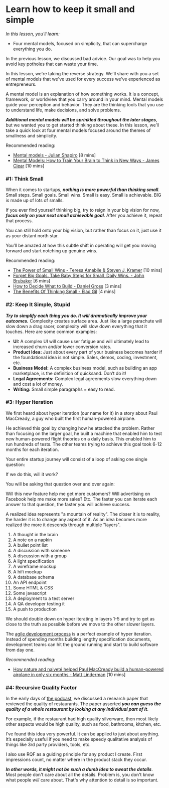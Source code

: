 # Learn how to keep it small and simple

_In this lesson, you'll learn:_

-   Four mental models, focused on simplicity, that can supercharge everything you do.


In the previous lesson, we discussed bad advice. Our goal was to help you avoid key potholes that can waste your time.

In this lesson, we're taking the reverse strategy. We'll share with you a set of mental models that we've used for every success we’ve experienced as entrepreneurs.

A mental model is an explanation of how something works. It is a concept, framework, or worldview that you carry around in your mind. Mental models guide your perception and behavior. They are the thinking tools that you use to understand life, make decisions, and solve problems.

**_Additional mental models will be sprinkled throughout the later stages_**, but we wanted you to get started thinking about these. In this lesson, we’ll take a quick look at four mental models focused around the themes of smallness and simplicity.

Recommended reading:

-   [Mental models - Julian Shapiro](https://www.julian.com/blog/mental-model-examples) [8 mins]
-   [Mental Models: How to Train Your Brain to Think in New Ways - James Clear](http://jamesclear.com/feynman-mental-models) [10 mins]

### #1: Think Small

When it comes to startups,  **_nothing is more powerful than thinking small_**. Small steps. Small goals. Small wins. Small is easy. Small is achievable. BIG is made up of lots of smalls.

If you ever find yourself thinking big, try to reign in your big vision for now,  **_focus only on your next small achievable goal_**. After you achieve it, repeat that process.

You can still hold onto your big vision, but rather than focus on it, just use it as your distant north star.

You’ll be amazed at how this subtle shift in operating will get you moving forward and start notching up genuine wins.

Recommended reading:

-   [The Power of Small Wins - Teresa Amabile & Steven J. Kramer](https://hbr.org/2011/05/the-power-of-small-wins)  [10 mins]
-   [Forget Big Goals. Take Baby Steps for Small, Daily Wins. - John Brubaker](https://www.entrepreneur.com/article/241754)  [6 mins]
-   [How to Decide What to Build - Daniel Gross](https://dcgross.com/decide-what-to-build/)  [3 mins]
-   [The Benefits Of Thinking Small - Elad Gil](http://blog.eladgil.com/2010/10/benefits-of-thinking-small.html)  [4 mins]

### #2: Keep It Simple, Stupid

**_Try to simplify each thing you do. It will dramatically improve your outcomes._**  Complexity creates surface area. Just like a large parachute will slow down a drag racer, complexity will slow down everything that it touches. Here are some common examples:

-   **UI:**  A complex UI will cause user fatigue and will ultimately lead to increased churn and/or lower conversion rates.
-   **Product Idea:**  Just about every part of your business becomes harder if the foundational idea is not simple. Sales, demos, coding, investment, etc.
-   **Business Model:**  A complex business model, such as building an app marketplace, is the definition of quicksand. Don’t do it!
-   **Legal Agreements:**  Complex legal agreements slow everything down and cost a lot of money.
-   **Writing:**  Small simple paragraphs = easy to read.


### #3: Hyper Iteration

We first heard about hyper iteration (our name for it) in a story about Paul MacCready, a guy who built the first human-powered airplane.

He achieved this goal by changing how he attacked the problem. Rather than focusing on the larger goal, he built a machine that enabled him to test new human-powered flight theories on a daily basis. This enabled him to run hundreds of tests. The other teams trying to achieve this goal took 6-12 months for each iteration.

Your entire startup journey will consist of a loop of asking one single question:

If we do this, will it work?

You will be asking that question over and over again:

Will this new feature help me get more customers? Will advertising on Facebook help me make more sales? Etc. The faster you can iterate each answer to that question, the faster you will achieve success.

A realized idea represents "a mountain of reality". The closer it is to reality, the harder it is to change any aspect of it. As an idea becomes more realized the more it descends through multiple "layers".

1.  A thought in the brain
2.  A note on a napkin
3.  A bullet point list
4.  A discussion with someone
5.  A discussion with a group
6.  A light specification
7.  A wireframe mockup
8.  A hifi mockup
9.  A database schema
10.  An API endpoint
11.  Some HTML & CSS
12.  Some javascript
13.  A deployment to a test server
14.  A QA developer testing it
15.  A push to production

We should double down on hyper iterating in layers 1-5 and try to get as close to the truth as possible before we move to the other slower layers.

The [agile development process](https://www.agilealliance.org/agile101/) is a perfect example of hyper iteration. Instead of spending months building lengthy specification documents, development teams can hit the ground running and start to build software from day one.

_Recommended reading:_

-   [How nature and naiveté helped Paul MacCready build a human-powered airplane in only six months - Matt Linderman](https://signalvnoise.com/posts/2861-how-nature-and-naivet-helped-paul-maccready-build-a-human-powered-airplane-in-only-six-months)  [10 mins] 


### #4: Recursive Quality Factor
In the early days of  [the podcast](http://techzinglive.com/), we discussed a research paper that reviewed the quality of restaurants. The paper asserted  **_you can guess the quality of a whole restaurant by looking at any individual part of it_**.

For example, if the restaurant had high quality silverware, then most likely other aspects would be high quality, such as food, bathrooms, kitchen, etc.

I’ve found this idea very powerful. It can be applied to just about anything. It’s especially useful if you need to make speedy qualitative analysis of things like 3rd party providers, tools, etc.

I also use RQF as a guiding principle for any product I create. First impressions count, no matter where in the product stack they occur.

**_In other words, it might not be such a dumb idea to sweat the details_**. Most people don't care about all the details. Problem is, you don't know what people _will_ care about. That's why attention to detail is so important.
